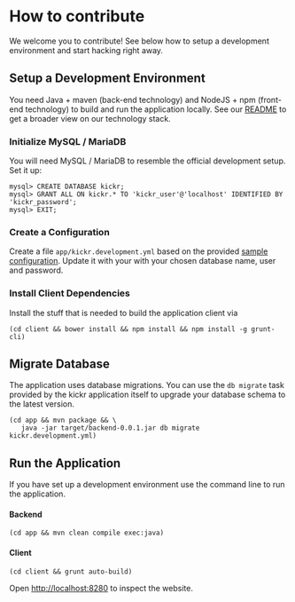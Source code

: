 # How to contribute

We welcome you to contribute! See below how to setup a development environment and start hacking right away.


## Setup a Development Environment

You need Java + maven (back-end technology) and NodeJS + npm (front-end technology) to build and run the application locally. See our [README](https://github.com/kickr/kickr#technology-stack) to get a broader view on our technology stack.


### Initialize MySQL / MariaDB

You will need MySQL / MariaDB to resemble the official development setup. Set it up:

```
mysql> CREATE DATABASE kickr;
mysql> GRANT ALL ON kickr.* TO 'kickr_user'@'localhost' IDENTIFIED BY 'kickr_password';
mysql> EXIT;
```


### Create a Configuration

Create a file `app/kickr.development.yml` based on the provided [sample configuration](https://github.com/kickr/kickr/blob/master/app/kickr.development.sample.yml). Update it with your with your chosen database name, user and password.


### Install Client Dependencies

Install the stuff that is needed to build the application client via

```
(cd client && bower install && npm install && npm install -g grunt-cli)
```


## Migrate Database

The application uses database migrations. You can use the `db migrate` task provided by the kickr application itself to upgrade your database schema to the latest version.

```
(cd app && mvn package && \
   java -jar target/backend-0.0.1.jar db migrate kickr.development.yml)
```


## Run the Application

If you have set up a development environment use the command line to run the application.

#### Backend

```
(cd app && mvn clean compile exec:java)
```

#### Client

```
(cd client && grunt auto-build)
```

Open [http://localhost:8280](http://localhost:8280) to inspect the website.
